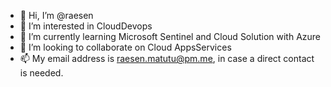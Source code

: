 - 👋 Hi, I’m @raesen
- 👀 I’m interested in CloudDevops
- 🌱 I’m currently learning Microsoft Sentinel and Cloud Solution with Azure
- 💞️ I’m looking to collaborate on Cloud AppsServices
- 📫 My email address is raesen.matutu@pm.me, in case a direct contact is needed.

<!---
raesen/raesen is a ✨ special ✨ repository because its `README.md` (this file) appears on your GitHub profile.
You can click the Preview link to take a look at your changes.
--->
